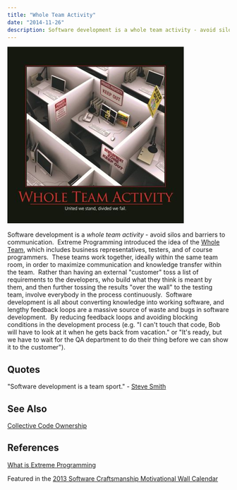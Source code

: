 ```yaml
---
title: "Whole Team Activity"
date: "2014-11-26"
description: Software development is a whole team activity - avoid silos and barriers to communication.
---
```


![Whole-Team-Activity-May-2013](images/Whole-Team-Activity-400x400.jpg)

Software development is a _whole team activity_ - avoid silos and barriers to communication.  Extreme Programming introduced the idea of the [Whole Team](http://xprogramming.com/xpmag/whatisxp#whole), which includes business representatives, testers, and of course programmers.  These teams work together, ideally within the same team room, in order to maximize communication and knowledge transfer within the team.  Rather than having an external "customer" toss a list of requirements to the developers, who build what they think is meant by them, and then further tossing the results "over the wall" to the testing team, involve everybody in the process continuously.  Software development is all about converting knowledge into working software, and lengthy feedback loops are a massive source of waste and bugs in software development.  By reducing feedback loops and avoiding blocking conditions in the development process (e.g. "I can't touch that code, Bob will have to look at it when he gets back from vacation." or "It's ready, but we have to wait for the QA department to do their thing before we can show it to the customer").

## Quotes

"Software development is a team sport." - [Steve Smith](http://facebook.com/StevenAndrewSmith)

## See Also

[Collective Code Ownership](http://deviq.com/collective-code-ownership)

## References

[What is Extreme Programming](http://xprogramming.com/xpmag/whatisxp)

Featured in the [2013 Software Craftsmanship Motivational Wall Calendar](http://bit.ly/SC_2013)
